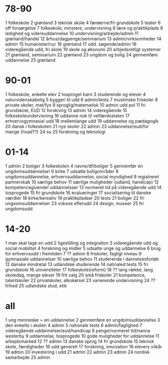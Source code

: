 # 78-90

1 folkeskole
2 grønland
3 teknisk skole
4 færøerne/fri grundskole
5 teater
6 off forsørgelse
7 folkeskole, minstere, undervisning
8 lære og praktikplads
9 ledighed og videreuddannelse
10 undervisning/arbejde/admin
11 grønland/handel
12 århus/dagpenge/semniarium
13 admin/virksomheder
14 admin
15 humanister/ruc
16 grønland
17 udd. søgende/admin
18 videregående udd, fri skole
19 skole og økonomi
20 arbjedsretligt systemer
21 grønland, seminarium
22 grønland
23 ungdom og bolig
24 gennemføre uddannelse
25 grønland

# 90-01

1 folkeskole, enkelte elev
2 tosproget barn
3 studerende og elever
4 naturvidenskabelig
5 byggeri til udd
6 admin/tests
7 muslimske friskoler
8 private skoler, mat/fys
9 sproglig/matematisk
10 admin udd pol
11 fri grundskole, EUD
12 forskning
13 admin
14 videregående
15 folkeskoleundervisning
16 uddanne nok til velfærdsstaten
17 erhvervsgymnasial udd
18 mellemlange udd
19 uddannelse og pædagogik
20 dansk i folkeskolen
21 nye skoler
22 admin
23 uddannelse/eud/for mange (hvad??)
24 su
25 forskning og teknologi

# 01-14

1 admin
2 boliger
3 folkeskolen
4 navne/df/boliger
5 gennemfør en ungdomsuddannelse!
6 kirke
7 udsatte boligområder
8 ungdomsuddannelse, erhvervsuddannelse, social myndighed
9 registreret partnerskab
10 særlige behov
11 særlige muligheder (udland, handicap)
12 kompetencegivende! uddannelsser
13 normeret tid på videregående udd
14 tosprogede
15 fri grundskole
16 evalueringer
17 socialisering til danske værdier
18 kirke/kereativ
19 praktikpladser
20 tests
21 boliger
22 fri ungsomsuddannelser
23 voksne efterudd
24 design, museer
25 fri ungdomsudd

# 14-20
1 man skal tage en udd
2 ligestilling og integration
3 videregående udd og social mobilitet
4 forskning og midler
5 udsatte unge og uddannelse
6 brug for erhvervsudd i fremtiden
7 ?? admin
8 friskoler, fagligt niveau
9 gymnasiale uddannelser
10 særlige behov
11 studerende i dannelsesforløb
12 danske mindretal
13 udlandske studerende
14 natinaled tests
15 fri grundskole
16 universiteter
17 folkeskole(reform)
18 ?? lang række, lang skoledag, mange elever
19 frit valg
20 små friskoler
21 kompetence, talentskoler
22 privatskoler, alkokørsel
23 varierende undervisning
24 ?? frihed
25 udlandske stud, etik

# all

1 ung menneske = en uddannelse
2 gennemføre en ungdomsuddannelse
3 den enkelte i skolen
4 admin
5 nationale tests
6 admin/faglighed
7 videregående uddannelser/eud/handicap
8 penge/normeret tid/nanna westerby
9 uddannelse, tosprogede
10 gode muligheder for uddannelse
11 arbejdsmarked
12 ?? admin
13 danske sprog
14 fri grundskole
15 teknisk skole, færdigheder
16 udd generelt
17 forskning, innovation
18 elevers vilkår
19 admin
20 investering i udd
21 admin
22 admin
23 admin
24 nordisk samarbejde
25 admin



